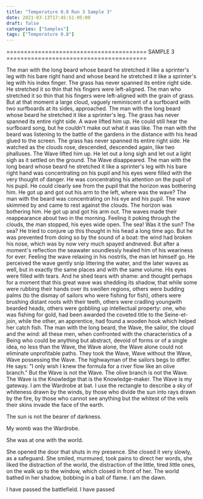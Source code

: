```yaml
---
title: "Temperature 0.8 Run 3 Sample 3"
date: 2021-03-13T17:45:51-05:00
draft: false
categories: ["Samples"]
tags: ["Temperature 0.8"]
---
```


======================================== SAMPLE 3 ========================================

The man with the long beard whose beard he stretched it like a sprinter's leg with his bare right hand and whose beard he stretched it like a sprinter's leg with his index finger. The grass has never spanned its entire right side. 
He stretched it so thin that his fingers were left-aligned. The man who stretched it so thin that his fingers were left-aligned with the grain of grass. 
But at that moment a large cloud, vaguely reminiscent of a surfboard with two surfboards at its sides, approached. The man with the long beard whose beard he stretched it like a sprinter's leg. The grass has never spanned its entire right side. 
A wave lifted him up. He could still hear the surfboard song, but he couldn't make out what it was like. 
The man with the beard was listening to the battle of the gardens in the distance with his head glued to the screen. The grass has never spanned its entire right side. 
He watched as the clouds rose, descended, descended again, like two phalluses. 
The Wave lifted him up. He let out a long sigh and let out a light sigh as it settled on the ground. 
The Wave disappeared. The man with the long beard whose beard he stretched it like a sprinter's leg with his bare right hand was concentrating on his pupil and his eyes were filled with the very thought of danger. He was concentrating his attention on the pupil of his pupil. He could clearly see from the pupil that the horizon was bothering him. He got up and got out his arm to the left, where was the wave? The man with the beard was concentrating on his eye and his pupil. 
The wave skimmed by and came to rest against the clouds. The horizon was bothering him. He got up and got his arm out. 
The waves made their reappearance about two in the morning. Feeling it poking through the clouds, the man stopped, his eyes wide open. The sea! Was it the sun? The sea? 
He tried to conjure up this thought in his head a long time ago. But he was prevented from doing so by the sound of a boat: the wind had broken his nose, which was by now very much spayed andneved. But after a moment's reflection the seawater soundlessly healed him of his weariness for ever. Feeling the wave relaxing in his nostrils, the man let himself go. He perceived the wave gently snip littering the water, and the later waves as well, but in exactly the same places and with the same volume. His eyes were filled with tears. And he shed tears with shame: and thought perhaps for a moment that this great wave was shedding its shadow, that while some were rubbing their hands over its swollen regions, others were budding palms (to the dismay of sailors who were fishing for fish), others were brushing distant roots with their teeth, others were cradling youngwith bearded heads, others were gobbling up intellectual property: one, who was fishing for gold, had been awarded the coveted title to the Seine-et-join, while the other, an apprentice, had found a wooden hook which helped her catch fish. The man with the long beard, the Wave, the sailor, the cloud and the wind: all these men, when confronted with the characteristics of a Being who could be anything but abstract, devoid of forms or of a single idea, no less than the Wave, the Wave alone, the Wave alone could not eliminate unprofitable paths. They took the Wave, Wave without the Wave, Wave possessing the Wave. The highwayman of the sailors begs to differ. He says: "I only wish I knew the formula for a river flow like an olive branch." 
But the Wave is not the Wave. The olive branch is not the Wave. 
The Wave is the Knowledge that is the Knowledge-maker. The Wave is my gateway. 
I am the Wardrobe at bat. I use the rectangle to describe a sky of whiteness 
drawn by the winds, by those who divide the sun into rays 
drawn by the fire, by those who cannot see anything but the whitest 
of the veils their skins invade the face of the earth. 

The sun is not the bearer of darkness. 

My womb was the Wardrobe. 

She was at one with the world. 

She opened the door that shuts in my presence. She closed it very slowly, as a safeguard. She smiled, murmured, took pains to direct her words, she liked the distraction of the world, the distraction of the little, tired little ones, on the walk up to the window, which closed in front of her. The world bathed in her shadow, bobbing in a ball of flame.
I am the dawn. 


I have passed the battlefield. I have passed